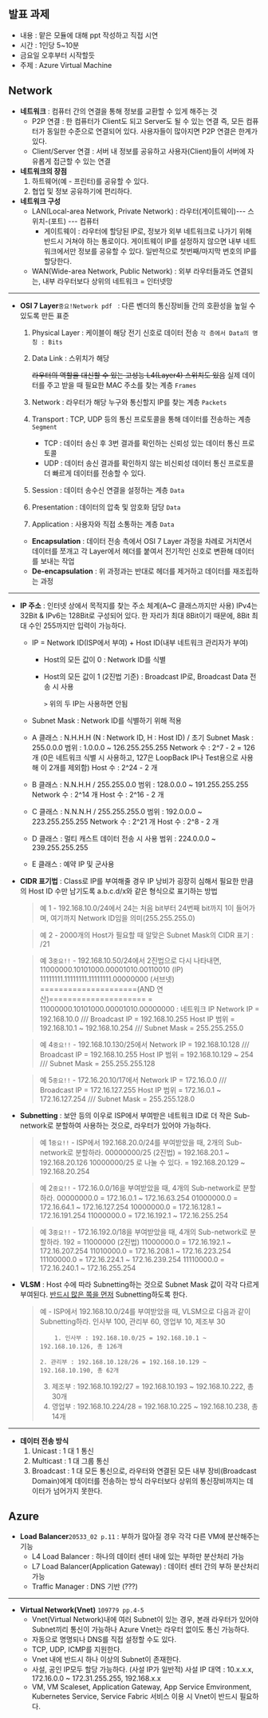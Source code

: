 ## 발표 과제

* 내용 : 맡은 모듈에 대해 ppt 작성하고 직접 시연
* 시간 : 1인당 5~10분
* 금요일 오후부터 시작할듯
* 주제 : Azure Virtual Machine



## Network

* **네트워크** : 컴퓨터 간의 연결을 통해 정보를 교환할 수 있게 해주는 것
  * P2P 연결 : 한 컴퓨터가 Client도 되고 Server도 될 수 있는 연결
    즉, 모든 컴퓨터가 동일한 수준으로 연결되어 있다.
    사용자들이 많아지면 P2P 연결은 한계가 있다.
  * Client/Server 연결 : 서버 내 정보를 공유하고 사용자(Client)들이 서버에 자유롭게 접근할 수 있는 연결
* **네트워크의 장점**
  1. 하트웨어(예 - 프린터)를 공유할 수 있다.
  2. 협업 및 정보 공유하기에 편리하다.
* **네트워크 구성**
  * LAN(Local-area Network, Private Network) : 라우터(게이트웨이)--- 스위치-(포트) --- 컴퓨터
    * 게이트웨이 : 라우터에 할당된 IP로, 정보가 외부 네트워크로 나가기 위해 반드시 거쳐야 하는 통로이다.
      게이트웨이 IP를 설정하지 않으면 내부 네트워크에서만 정보를 공유할 수 있다.
      일반적으로 첫번째/마지막 번호의 IP를 할당한다.
  * WAN(Wide-area Network, Public Network) : 외부 라우터들과도 연결되는, 내부 라우터보다 상위의 네트워크 = 인터넷망

--------

* **OSI 7 Layer**`중요!Network pdf ` : 다른 벤더의 통신장비들 간의 호환성을 높일 수 있도록 만든 표준

  1. Physical Layer : 케이블이 해당
     전기 신호로 데이터 전송
     `각 층에서 Data의 명칭 : Bits`

  2. Data Link : 스위치가 해당

     ~~라우터의 역할을 대신할 수 있는 고성능 L4(Layer4) 스위치도 있음~~
     실제 데이터를 주고 받을 때 필요한 MAC 주소를 찾는 계층
     `Frames`

  3. Network : 라우터가 해당
     누구와 통신할지 IP를 찾는 계층
     `Packets`

  4. Transport : TCP, UDP 등의 통신 프로토콜을 통해 데이터를 전송하는 계층
     `Segment`

     * TCP : 데이터 송신 후 3번 결과를 확인하는 신뢰성 있는 데이터 통신 프로토콜
     * UDP : 데이터 송신 결과를 확인하지 않는 비신뢰성 데이터 통신 프로토콜
       더 빠르게 데이터를 전송할 수 있다.

  5. Session : 데이터 송수신 연결을 설정하는 계층
     `Data`

  6. Presentation : 데이터의 압축 및 암호화 담당
     `Data`

  7. Application : 사용자와 직접 소통하는 계층
     `Data`

  * **Encapsulation** : 데이터 전송 측에서 OSI 7 Layer 과정을 차례로 거치면서 데이터를 쪼개고 각 Layer에서 헤더를 붙여서 전기적인 신호로 변환해 데이터를 보내는 작업
  * **De-encapsulation** : 위 과정과는 반대로 헤더를 제거하고 데이터를 재조립하는 과정

-----------

* **IP 주소** : 인터넷 상에서 목적지를 찾는 주소 체계(A~C 클래스까지만 사용)
  IPv4는 32Bit & IPv6는 128Bit로 구성되어 있다.
  한 자리가 최대 8Bit이기 때문에, 8Bit 최대 수인 255까지만 입력이 가능하다.

  * IP = Network ID(ISP에서 부여) + Host ID(내부 네트워크 관리자가 부여)

    * Host의 모든 값이 0 : Network ID를 식별

    * Host의 모든 값이 1 (2진법 기준) : Broadcast IP로, Broadcast Data 전송 시 사용

      `>` 위의 두 IP는 사용하면 안됨

  * Subnet Mask : Network ID를 식별하기 위해 적용

  * A 클래스 : N.H.H.H (N : Network ID, H : Host ID) / 초기 Subnet Mask : 255.0.0.0
    범위 : 1.0.0.0 ~ 126.255.255.255
    Network 수 : 2^7 - 2 = 126개
    (0은 네트워크 식별 시 사용하고, 127은 LoopBack IP나 Test용으로 사용해 이 2개를 제외함)
    Host 수 : 2^24 - 2 개

  * B 클래스 : N.N.H.H / 255.255.0.0
    범위 : 128.0.0.0 ~ 191.255.255.255
    Network 수 : 2^14 개 
    Host 수 : 2^16 - 2 개

  * C 클래스 : N.N.N.H / 255.255.255.0
    범위 : 192.0.0.0 ~ 223.255.255.255
    Network 수 : 2^21 개
    Host 수 : 2^8 - 2 개

  * D 클래스 : 멀티 캐스트 데이터 전송 시 사용
    범위 : 224.0.0.0 ~ 239.255.255.255

  * E 클래스 : 예약 IP 및 군사용

* **CIDR 표기법** :  Class로 IP를 부여해줄 경우 IP 낭비가 굉장히 심해서 필요한 만큼의 Host ID 수만 남기도록 a.b.c.d/x와 같은 형식으로 표기하는 방법

  > 예 1 - 192.168.10.0/24에서 24는 처음 bit부터 24번째 bit까지 1이 들어가며, 여기까지 Network ID임을 의미(255.255.255.0)

  > 예 2 - 2000개의 Host가 필요할 때 알맞은 Subnet Mask의 CIDR 표기 : /21

  > 예 3`중요!!` - 192.168.10.50/24에서 2진법으로 다시 나타내면, 
  > 11000000.10101000.00001010.00110010 (IP) 
  > 11111111.11111111.11111111.00000000 (서브넷) 
  > =====================(AND 연산)=====================
  > = 11000000.10101000.00001010.00000000 : 네트워크 IP
  > Network IP = 192.168.10.0 /// Broadcast IP = 192.168.10.255
  > Host IP 범위 = 192.168.10.1 ~ 192.168.10.254 /// Subnet Mask = 255.255.255.0

  > 예 4`중요!!` - 192.168.10.130/25에서
  > Network IP = 192.168.10.128 /// Broadcast IP = 192.168.10.255
  > Host IP 범위 = 192.168.10.129 ~ 254 /// Subnet Mask = 255.255.255.128

  > 예 5`중요!!` - 172.16.20.10/17에서
  > Network IP = 172.16.0.0 /// Broadcast IP = 172.16.127.255
  > Host IP 범위 = 172.16.0.1 ~ 172.16.127.254 /// Subnet Mask = 255.255.128.0 

* **Subnetting** : 보안 등의 이우로 ISP에서 부여받은 네트워크 ID로 더 작은 Sub-network로 분할하여 사용하는 것으로, 라우터가 있어야 가능하다.

  > 예 1`중요!!` - ISP에서 192.168.20.0/24를 부여받았을 때, 2개의 Sub-network로 분할하라.
  > 														 00000000/25 (2진법) = 192.168.20.1 ~ 192.168.20.126
  > 														 10000000/25 로 나눌 수 있다. = 192.168.20.129 ~ 192.168.20.254

  > 예 2`중요!!` - 172.16.0.0/16을 부여받았을 때, 4개의 Sub-network로 분할하라.
  > 									00000000.0 = 172.16.0.1 ~ 172.16.63.254 
  > 									01000000.0 = 172.16.64.1 ~ 172.16.127.254
  > 									10000000.0 = 172.16.128.1 ~ 172.16.191.254
  > 									11000000.0 = 172.16.192.1 ~ 172.16.255.254

  > 예 3`중요!!` - 172.16.192.0/18을 부여받았을 때, 4개의 Sub-network로 분할하라.
  > 									192 = 11000000 (2진법)
  > 									11000000.0 = 172.16.192.1 ~ 172.16.207.254 
  > 									11010000.0 = 172.16.208.1 ~ 172.16.223.254
  > 									11100000.0 = 172.16.224.1 ~ 172.16.239.254
  > 									11110000.0 = 172.16.240.1 ~ 172.16.255.254

* **VLSM** : Host 수에 따라 Subnetting하는 것으로 Subnet Mask 값이 각각 다르게 부여된다.
  <u>반드시 많은 쪽을 먼저</u> Subnetting하도록 한다.

  > 예 - ISP에서 192.168.10.0/24를 부여받았을 때, VLSM으로 다음과 같이 Subnetting하라.
  > 	   인사부 100, 관리부 60, 영업부 10, 제조부 30
  >
  > 		1. 인사부 : 192.168.10.0/25 = 192.168.10.1 ~ 192.168.10.126, 총 126개
  >
  > 	2. 관리부 : 192.168.10.128/26 = 192.168.10.129 ~ 192.168.10.190, 총 62개
  >  3. 제조부 : 192.168.10.192/27 = 192.168.10.193 ~ 192.168.10.222, 총 30개
  >  4. 영업부 : 192.168.10.224/28 = 192.168.10.225 ~ 192.168.10.238, 총 14개

-----

* **데이터 전송 방식**
  1. Unicast : 1 대 1 통신
  2. Multicast : 1 대 그룹 통신
  3. Broadcast :  1 대 모든 통신으로, 라우터와 연결된 모든 내부 장비(Broadcast Domain)에게 데이터를 전송하는 방식
     라우터보다 상위의 통신장비까지는 데이터가 넘어가지 못한다.



## Azure

* **Load Balancer**`20533_02 p.11` : 부하가 많아질 경우 각각 다른 VM에 분산해주는 기능
  * L4 Load Balancer : 하나의 데이터 센터 내에 있는 부하만 분산처리 가능
  * L7 Load Balancer(Application Gateway) : 데이터 센터 간의 부하 분산처리 가능
  * Traffic Manager : DNS 기반 (???)

-----

* **Virtual Network(Vnet)** `109779 pp.4-5`
  * Vnet(Virtual Network)내에 여러 Subnet이 있는 경우, 본래 라우터가 있어야 Subnet끼리 통신이 가능하나 Azure Vnet는 라우터 없이도 통신 가능하다.
  * 자동으로 명명되나 DNS를 직접 설정할 수도 있다.
  * TCP, UDP, ICMP를 지원한다.
  * Vnet 내에 반드시 하나 이상의 Subnet이 존재한다.
  * 사설, 공인 IP모두 할당 가능하다. (사설 IP가 일반적)
    사설 IP 대역 : 10.x.x.x, 172.16.0.0 ~ 172.31.255.255, 192.168.x.x
  * VM, VM Scaleset, Application Gateway, App Service Emvironment, Kubernetes Service, Service Fabric 서비스 이용 시 Vnet이 반드시 필요하다.